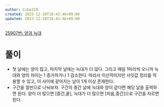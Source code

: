 ```yaml
---
author: Cube219
created: 2023-12-28T18:43:46+09:00
updated: 2023-12-28T18:43:46+09:00
---
```


[25907번: 양과 늑대](https://www.acmicpc.net/problem/25907)

# 풀이

* 첫 날에는 양이 많고, 마지막 날에는 늑대가 더 많다. 그리고 매일 1마리씩 오니까 늑대와 양의 차이는 1 증가하거나 1 감소한다. 따라서 이산적이지만 사잇값 정리를 적용할 수 있고, 이 사이에 같아지는 날이 1개 이상 존재한다.
* 구간을 절반으로 나눠보자. 구간의 중간 날에 늑대와 양이 같다면 해당 날을 출력하면 된다. 양이 더 많으면 [중간,끝], 늑대가 더 많으면 [처음,중간]으로 구간을 자르면 된다.